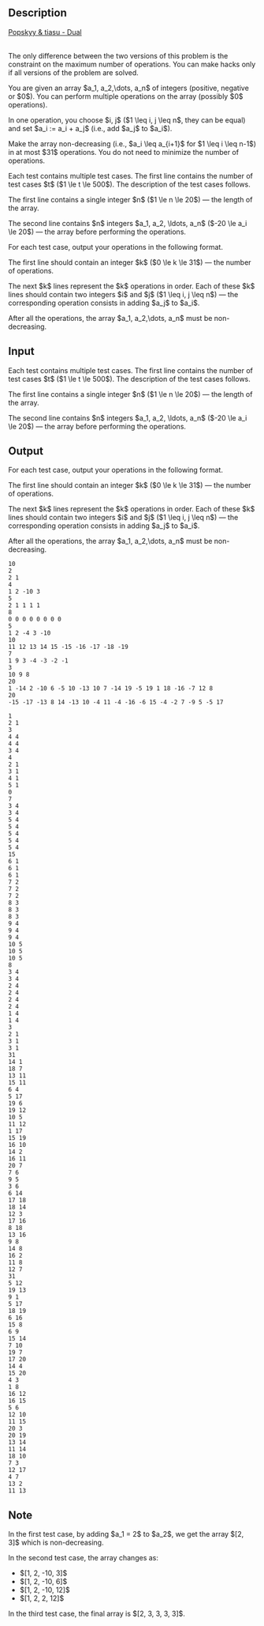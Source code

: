 ## Description

<div><div class="epigraph"><div class="epigraph-text"><span class="tex-font-style-it"><a href="https://soundcloud.com/popskyy/popskyy-tiasu-dual">Popskyy &amp; tiasu - Dual</a></span></div><div class="epigraph-source">⠀</div></div><p><span class="tex-font-style-bf">The only difference between the two versions of this problem is the constraint on the maximum number of operations. You can make hacks only if all versions of the problem are solved.</span></p><p>You are given an array $a_1, a_2,\dots, a_n$ of integers (positive, negative or $0$). You can perform multiple operations on the array (possibly $0$ operations).</p><p>In one operation, you choose $i, j$ ($1 \leq i, j \leq n$, they can be equal) and set $a_i := a_i + a_j$ (i.e., add $a_j$ to $a_i$).</p><p>Make the array non-decreasing (i.e., $a_i \leq a_{i+1}$ for $1 \leq i \leq n-1$) in at most $31$ operations. You do not need to minimize the number of operations.</p></div><div class="input-specification"><p>Each test contains multiple test cases. The first line contains the number of test cases $t$ ($1 \le t \le 500$). The description of the test cases follows.</p><p>The first line contains a single integer $n$ ($1 \le n \le 20$) — the length of the array.</p><p>The second line contains $n$ integers $a_1, a_2, \ldots, a_n$ ($-20 \le a_i \le 20$) — the array before performing the operations.</p></div><div class="output-specification"><p>For each test case, output your operations in the following format.</p><p>The first line should contain an integer $k$ ($0 \le k \le 31$) — the number of operations.</p><p>The next $k$ lines represent the $k$ operations in order. Each of these $k$ lines should contain two integers $i$ and $j$ ($1 \leq i, j \leq n$) — the corresponding operation consists in adding $a_j$ to $a_i$.</p><p>After all the operations, the array $a_1, a_2,\dots, a_n$ must be non-decreasing.</p></div>

## Input

<p>Each test contains multiple test cases. The first line contains the number of test cases $t$ ($1 \le t \le 500$). The description of the test cases follows.</p><p>The first line contains a single integer $n$ ($1 \le n \le 20$) — the length of the array.</p><p>The second line contains $n$ integers $a_1, a_2, \ldots, a_n$ ($-20 \le a_i \le 20$) — the array before performing the operations.</p>

## Output

<p>For each test case, output your operations in the following format.</p><p>The first line should contain an integer $k$ ($0 \le k \le 31$) — the number of operations.</p><p>The next $k$ lines represent the $k$ operations in order. Each of these $k$ lines should contain two integers $i$ and $j$ ($1 \leq i, j \leq n$) — the corresponding operation consists in adding $a_j$ to $a_i$.</p><p>After all the operations, the array $a_1, a_2,\dots, a_n$ must be non-decreasing.</p>





```input1|2,3,6,7,10,11,14,15,18,19
10
2
2 1
4
1 2 -10 3
5
2 1 1 1 1
8
0 0 0 0 0 0 0 0
5
1 2 -4 3 -10
10
11 12 13 14 15 -15 -16 -17 -18 -19
7
1 9 3 -4 -3 -2 -1
3
10 9 8
20
1 -14 2 -10 6 -5 10 -13 10 7 -14 19 -5 19 1 18 -16 -7 12 8
20
-15 -17 -13 8 14 -13 10 -4 11 -4 -16 -6 15 -4 -2 7 -9 5 -5 17
```




```output1
1
2 1
3
4 4
4 4
3 4
4
2 1
3 1
4 1
5 1
0
7
3 4
3 4
5 4
5 4
5 4
5 4
5 4
15
6 1
6 1
6 1
7 2
7 2
7 2
8 3
8 3
8 3
9 4
9 4
9 4
10 5
10 5
10 5
8
3 4
3 4
2 4
2 4
2 4
2 4
1 4
1 4
3
2 1
3 1
3 1
31
14 1
18 7
13 11
15 11
6 4
5 17
19 6
19 12
10 5
11 12
1 17
15 19
16 10
14 2
16 11
20 7
7 6
9 5
3 6
6 14
17 18
18 14
12 3
17 16
8 18
13 16
9 8
14 8
16 2
11 8
12 7
31
5 12
19 13
9 1
5 17
18 19
6 16
15 8
6 9
15 14
7 10
19 7
17 20
14 4
15 20
4 3
1 8
16 12
16 15
5 6
12 10
11 15
20 3
20 19
13 14
11 14
18 10
7 3
12 17
4 7
13 2
11 13
```



## Note

<p>In the first test case, by adding $a_1 = 2$ to $a_2$, we get the array $[2, 3]$ which is non-decreasing.</p><p>In the second test case, the array changes as: </p><ul> <li> $[1, 2, -10, 3]$ </li><li> $[1, 2, -10, 6]$ </li><li> $[1, 2, -10, 12]$ </li><li> $[1, 2, 2, 12]$ </li></ul><p>In the third test case, the final array is $[2, 3, 3, 3, 3]$.</p>
